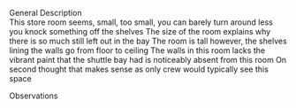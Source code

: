 General Description    
    This store room seems, small, too small, you can barely turn around less you knock something off the shelves
    The size of the room explains why there is so much still left out in the bay
    The room is tall however, the shelves lining the walls go from floor to ceiling
    The walls in this room lacks the vibrant paint that the shuttle bay had is noticeably absent from this room
    On second thought that makes sense as only crew would typically see this space



Observations
